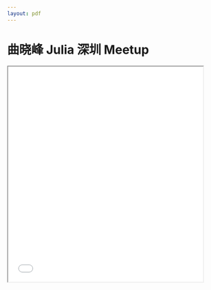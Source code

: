 ```yaml
---
layout: pdf
---
```


# 曲晓峰 Julia 深圳 Meetup

<iframe src="{{ site.url }}/docs/20160501-quxiaofeng-julia-shenzhen-meetup-talk.pdf" width="90%" height="500"></iframe>